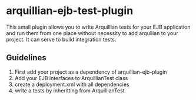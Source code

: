 # arquillian-ejb-test-plugin
This small plugin allows you to write Arquillian tests for your EJB application and run them from one place without necessity to add arqullian to your project. It can serve to build integration tests.

## Guidelines

1. First add your project as a dependency of arquillian-ejb-plugin
2. Add your EJB interfaces to ArquillianTest class
3. create a deployment.xml with all dependencies
4. write a tests by inheritting from ArquillianTest

